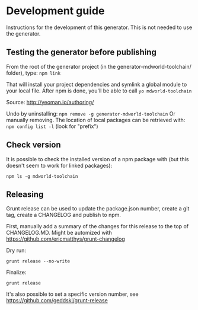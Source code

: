 # Development guide

Instructions for the development of this generator. This is not needed to use the generator.


## Testing the generator before publishing

From the root of the generator project (in the generator-mdworld-toolchain/ folder), type: ```npm link```

That will install your project dependencies and symlink a global module to your local file. After npm is done, 
you'll be able to call ```yo mdworld-toolchain``` 

Source: http://yeoman.io/authoring/

Undo by uninstalling: ```npm remove -g generator-mdworld-toolchain``` Or manually removing. The location of local 
packages can be retrieved with: ```npm config list -l``` (look for "prefix")


## Check version

It is possible to check the installed version of a npm package with (but this doesn't seem to work for linked packages):

```npm ls -g mdworld-toolchain```


## Releasing

Grunt release can be used to update the package.json number, create a git tag, create a CHANGELOG and publish to npm. 

First, manually add a summary of the changes for this release to the top of CHANGELOG.MD. Might be automized with https://github.com/ericmatthys/grunt-changelog

Dry run:

```grunt release --no-write```

Finalize:

```grunt release```
 
It's also possible to set a specific version number, see https://github.com/geddski/grunt-release